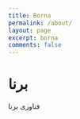 ```yaml
---
title: Borna
permalink: /about/
layout: page
excerpt: borna
comments: false
---
```


# برنا 

فناوری برنا 